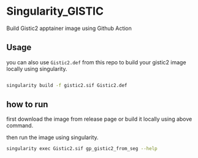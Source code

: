 # Singularity_GISTIC
 Build Gistic2 apptainer image using Github Action

## Usage

you can also use `Gistic2.def` from this repo to build your gistic2 image locally using singularity.

```bash

singularity build -f gistic2.sif Gistic2.def

``` 

## how to run

first download the image from release page or build it locally using above command.

then run the image using singularity.

```bash
singularity exec Gistic2.sif gp_gistic2_from_seg --help
```